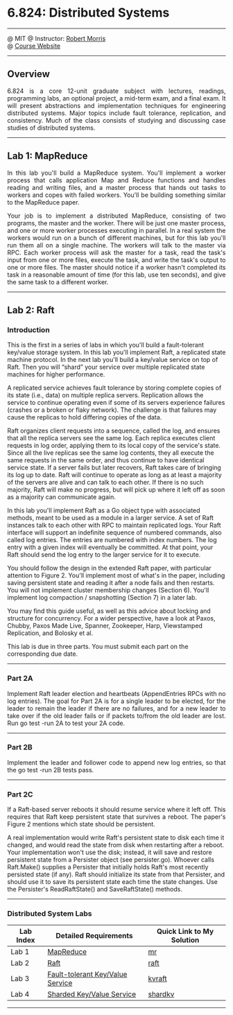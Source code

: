 # 6.824: Distributed Systems

* * *

@ MIT
@ Instructor: [Robert Morris](https://pdos.csail.mit.edu/~rtm/)   
@ [Course Website](https://pdos.csail.mit.edu/6.824/schedule.html)

* * *

## Overview

<p align="justify">
6.824 is a core 12-unit graduate subject with lectures, readings, programming labs, an optional project, a mid-term exam, and a final exam. It will present abstractions and implementation techniques for engineering distributed systems. Major topics include fault tolerance, replication, and consistency. Much of the class consists of studying and discussing case studies of distributed systems.
</p>

* * *

## Lab 1: MapReduce

<p align="justify">
In this lab you'll build a MapReduce system. You'll implement a worker process that calls application Map and Reduce functions and handles reading and writing files, and a master process that hands out tasks to workers and copes with failed workers. You'll be building something similar to the MapReduce paper.
</p>

<p align="justify">
Your job is to implement a distributed MapReduce, consisting of two programs, the master and the worker. There will be just one master process, and one or more worker processes executing in parallel. In a real system the workers would run on a bunch of different machines, but for this lab you'll run them all on a single machine. The workers will talk to the master via RPC. Each worker process will ask the master for a task, read the task's input from one or more files, execute the task, and write the task's output to one or more files. The master should notice if a worker hasn't completed its task in a reasonable amount of time (for this lab, use ten seconds), and give the same task to a different worker.</p>

* * *

## Lab 2: Raft

### Introduction

<p align="justify">

This is the first in a series of labs in which you'll build a fault-tolerant key/value storage system. In this lab
you'll implement Raft, a replicated state machine protocol. In the next lab you'll build a key/value service on top of
Raft. Then you will “shard” your service over multiple replicated state machines for higher performance.

A replicated service achieves fault tolerance by storing complete copies of its state (i.e., data) on multiple replica
servers. Replication allows the service to continue operating even if some of its servers experience failures (crashes
or a broken or flaky network). The challenge is that failures may cause the replicas to hold differing copies of the
data.

Raft organizes client requests into a sequence, called the log, and ensures that all the replica servers see the same
log. Each replica executes client requests in log order, applying them to its local copy of the service's state. Since
all the live replicas see the same log contents, they all execute the same requests in the same order, and thus continue
to have identical service state. If a server fails but later recovers, Raft takes care of bringing its log up to date.
Raft will continue to operate as long as at least a majority of the servers are alive and can talk to each other. If
there is no such majority, Raft will make no progress, but will pick up where it left off as soon as a majority can
communicate again.

In this lab you'll implement Raft as a Go object type with associated methods, meant to be used as a module in a larger
service. A set of Raft instances talk to each other with RPC to maintain replicated logs. Your Raft interface will
support an indefinite sequence of numbered commands, also called log entries. The entries are numbered with index
numbers. The log entry with a given index will eventually be committed. At that point, your Raft should send the log
entry to the larger service for it to execute.

You should follow the design in the extended Raft paper, with particular attention to Figure 2. You'll implement most of
what's in the paper, including saving persistent state and reading it after a node fails and then restarts. You will not
implement cluster membership changes (Section 6). You'll implement log compaction / snapshotting (Section 7) in a later
lab.

You may find this guide useful, as well as this advice about locking and structure for concurrency. For a wider
perspective, have a look at Paxos, Chubby, Paxos Made Live, Spanner, Zookeeper, Harp, Viewstamped Replication, and
Bolosky et al.

This lab is due in three parts. You must submit each part on the corresponding due date.

</p>

* * *

### Part 2A

<p align="justify">
Implement Raft leader election and heartbeats (AppendEntries RPCs with no log entries). The goal for Part 2A is for a single leader to be elected, for the leader to remain the leader if there are no failures, and for a new leader to take over if the old leader fails or if packets to/from the old leader are lost. Run go test -run 2A to test your 2A code.
</p>

* * *

### Part 2B

<p align="justify">
Implement the leader and follower code to append new log entries, so that the go test -run 2B tests pass.</p>

* * *

### Part 2C

<p align="justify">
If a Raft-based server reboots it should resume service where it left off. This requires that Raft keep persistent state that survives a reboot. The paper's Figure 2 mentions which state should be persistent.

A real implementation would write Raft's persistent state to disk each time it changed, and would read the state from
disk when restarting after a reboot. Your implementation won't use the disk; instead, it will save and restore
persistent state from a Persister object (see persister.go). Whoever calls Raft.Make() supplies a Persister that
initially holds Raft's most recently persisted state (if any). Raft should initialize its state from that Persister, and
should use it to save its persistent state each time the state changes. Use the Persister's ReadRaftState() and
SaveRaftState() methods.
</p>

* * *

### Distributed System Labs

| Lab Index | Detailed Requirements                                                                        | Quick Link to My Solution                                                                                                             |
|-----------|----------------------------------------------------------------------------------------------|---------------------------------------------------------------------------------------------------------------------------------------|
| Lab 1     | [MapReduce](http://nil.csail.mit.edu/6.824/2020/labs/lab-mr.html)                            | [mr](https://github.com/AlexYoungZ/Distributed-System-6.824/tree/master/src/mr)                                                       |
| Lab 2     | [Raft](http://nil.csail.mit.edu/6.824/2020/labs/lab-raft.html)                               | [raft](https://github.com/AlexYoungZ/Parallel-Concurrent-Distributed-Programming/tree/master/Parallel%20Programming/miniproject_2)    |
| Lab 3     | [Fault-tolerant Key/Value Service](http://nil.csail.mit.edu/6.824/2020/labs/lab-kvraft.html) | [kvraft](https://github.com/AlexYoungZ/Parallel-Concurrent-Distributed-Programming/tree/master/Parallel%20Programming/miniproject_3)  |
| Lab 4     | [Sharded Key/Value Service](http://nil.csail.mit.edu/6.824/2020/labs/lab-shard.html)         | [shardkv](https://github.com/AlexYoungZ/Parallel-Concurrent-Distributed-Programming/tree/master/Parallel%20Programming/miniproject_4) |

* * *


